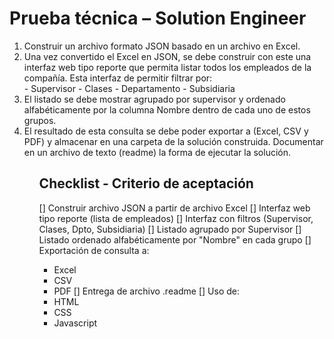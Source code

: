 # Prueba técnica – Solution Engineer

<ol>
<li> Construir un archivo formato JSON basado en un archivo en Excel. </li>
<li> Una vez convertido el Excel en JSON, se debe construir con este una interfaz web tipo reporte que permita listar todos los empleados de la compañía. Esta interfaz de permitir filtrar por: </li>
- Supervisor
- Clases
- Departamento
- Subsidiaria
<li> El listado se debe mostrar agrupado por supervisor y ordenado alfabéticamente por la columna Nombre dentro de cada uno de estos grupos. </li>
<li> El resultado de esta consulta se debe poder exportar a (Excel, CSV y PDF) y almacenar en una carpeta de la solución construida. 
Documentar en un archivo de texto (readme) la forma de ejecutar la solución. </li>
<ol>

## Checklist - Criterio de aceptación 
[] Construir archivo JSON a partir de archivo Excel 
[] Interfaz web tipo reporte (lista de empleados) 
[] Interfaz con filtros (Supervisor, Clases, Dpto, Subsidiaria) 
[] Listado agrupado por Supervisor 
[] Listado ordenado alfabéticamente por "Nombre" en cada grupo 
[] Exportación de consulta a:
- Excel 
- CSV 
- PDF
[] Entrega de archivo .readme 
[] Uso de:
- HTML
- CSS
- Javascript 